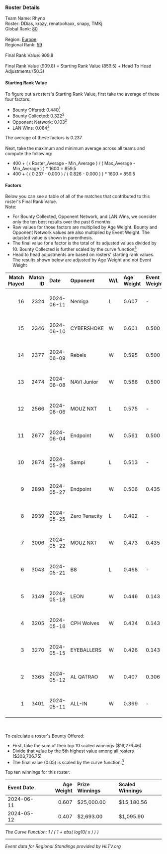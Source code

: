 ### Roster Details<br />
Team Name: Rhyno<br />
Roster: DDias, krazy, renatoohaxx, snapy, TMKj<br />
Global Rank: [80](../standings_global.md)<br />
<br />
Region: [Europe]( ../standings_europe.md)<br />
Regional Rank: [59]( ../standings_europe.md)<br />
<br />
Final Rank Value:  909.8<br />
<br />
Final Rank Value (909.8) = Starting Rank Value (859.5) + Head To Head Adjustments (50.3)<br />

#### Starting Rank Value<br />
To figure out a rosters's Starting Rank Value, first take the average of these four factors:<br />
- Bounty Offered: 0.440[<sup>1</sup>](#table2)
- Bounty Collected: 0.322[<sup>2</sup>](#table1)
- Opponent Network: 0.103[<sup>2</sup>](#table1)
- LAN Wins: 0.084[<sup>2</sup>](#table1)

The average of these factors is 0.237<br />
<br />
Next, take the maximum and minimum average across all teams and compute the following:<br />
- 400 + ( ( Roster_Average - Min_Average ) / ( Max_Average - Min_Average ) ) * 1600 = 859.5
- 400 + ( ( 0.237 - 0.000 ) / ( 0.826 - 0.000 ) ) * 1600 = 859.5


#### Factors<br />
Below you can see a table of all of the matches that contributed to this roster's Final Rank Value.<br />
Note:<br />

- For Bounty Collected, Opponent Network, and LAN Wins, we consider only the ten best results over the past 6 months.
- Raw values for those factors are multiplied by Age Weight. Bounty and Opponent Network values are also multiplied by Event Weight. The adjusted value is shown in parenthesis.
- The final value for a factor is the total of its adjusted values divided by 10. Bounty Collected is further scaled by the curve function[<sup>3</sup>](#curveFunction)
- Head to head adjustments are based on rosters' starting rank values. The results shown below are adjusted by Age Weight and not Event Weight
<span id="table1"></span><br />


| Match Played | Match ID | Date       | Opponent      | W/L | Age Weight | Event Weight | Bounty Collected | Opponent Network | LAN Wins  | H2H Adj. | Roster                                 |
| -: | -: | :- | :- | :- | :- | :- | :- | :- | :- | -: | :- |
|           16 |     2324 | 2024-06-11 | Nemiga        | L   | 0.607      | -            | -                | -                | -         |    -3.93 | DDias, krazy, renatoohaxx, snapy, TMKj |
|           15 |     2346 | 2024-06-10 | CYBERSHOKE    | W   | 0.601      | 0.500        | 0.043 (0.013)    | 0.702 (0.211)    | 0 (0.000) |     9.85 | DDias, krazy, renatoohaxx, snapy, TMKj |
|           14 |     2377 | 2024-06-09 | Rebels        | W   | 0.595      | 0.500        | 0.028 (0.008)    | 0.656 (0.195)    | 0 (0.000) |    10.76 | DDias, krazy, renatoohaxx, snapy, TMKj |
|           13 |     2474 | 2024-06-08 | NAVI Junior   | W   | 0.586      | 0.500        | 0.001 (0.000)    | 0.144 (0.042)    | 0 (0.000) |     4.66 | DDias, krazy, renatoohaxx, snapy, TMKj |
|           12 |     2566 | 2024-06-06 | MOUZ NXT      | L   | 0.575      | -            | -                | -                | -         |    -5.40 | DDias, krazy, renatoohaxx, snapy, TMKj |
|           11 |     2677 | 2024-06-04 | Endpoint      | W   | 0.561      | 0.500        | 0.065 (0.018)    | 0.723 (0.203)    | 0 (0.000) |    11.19 | DDias, krazy, renatoohaxx, snapy, TMKj |
|           10 |     2874 | 2024-05-28 | Sampi         | L   | 0.513      | -            | -                | -                | -         |    -7.93 | DDias, krazy, renatoohaxx, snapy, TMKj |
|            9 |     2898 | 2024-05-27 | Endpoint      | W   | 0.506      | 0.435        | 0.065 (0.014)    | 0.723 (0.159)    | 0 (0.000) |    10.37 | DDias, krazy, renatoohaxx, snapy, TMKj |
|            8 |     2939 | 2024-05-25 | Zero Tenacity | L   | 0.492      | -            | -                | -                | -         |    -4.09 | DDias, krazy, renatoohaxx, snapy, TMKj |
|            7 |     3006 | 2024-05-22 | MOUZ NXT      | W   | 0.473      | 0.435        | 0.111 (0.023)    | 0.813 (0.167)    | 0 (0.000) |     9.60 | DDias, krazy, renatoohaxx, snapy, TMKj |
|            6 |     3043 | 2024-05-21 | B8            | L   | 0.468      | -            | -                | -                | -         |    -3.37 | DDias, krazy, renatoohaxx, snapy, TMKj |
|            5 |     3149 | 2024-05-18 | LEON          | W   | 0.446      | 0.143        | 0.005 (0.000)    | 0.080 (0.005)    | 0 (0.000) |     3.27 | DDias, krazy, renatoohaxx, snapy, TMKj |
|            4 |     3205 | 2024-05-16 | CPH Wolves    | W   | 0.434      | 0.143        | 0.003 (0.000)    | 0.510 (0.032)    | 0 (0.000) |     5.23 | DDias, krazy, renatoohaxx, snapy, TMKj |
|            3 |     3270 | 2024-05-15 | EYEBALLERS    | W   | 0.426      | 0.143        | 0.003 (0.000)    | 0.298 (0.018)    | -         |     5.67 | DDias, krazy, renatoohaxx, snapy, TMKj |
|            2 |     3365 | 2024-05-12 | AL QATRAO     | W   | 0.407      | 0.306        | 0.002 (0.000)    | 0.015 (0.002)    | 1 (0.407) |     2.85 | DDias, krazy, renatoohaxx, snapy, TMKj |
|            1 |     3401 | 2024-05-11 | ALL-IN        | W   | 0.399      | -            | -                | -                | 1 (0.399) |     1.60 | DDias, krazy, renatoohaxx, snapy, TMKj |

<br />
<span id="table2"></span><br />
To calculate a roster's Bounty Offered:<br />

- First, take the sum of their top 10 scaled winnings ($16,276.46)
- Divide that value by the 5th highest value among all rosters ($303,706.75)
- The final value (0.05) is scaled by the curve function.[<sup>3</sup>](#curveFunction)

Top ten winnings for this roster:<br />

| Event Date | Age Weight | Prize Winnings | Scaled Winnings |
| :- | -: | :- | :- |
| 2024-06-11 |      0.607 | $25,000.00     | $15,180.56      |
| 2024-05-12 |      0.407 | $2,693.00      | $1,095.90       |


<span id="curveFunction"></span>_The Curve Function: 1 / ( 1 + abs( log10( x ) ) )_<br />

---
_Event data for Regional Standings provided by HLTV.org_<br />
